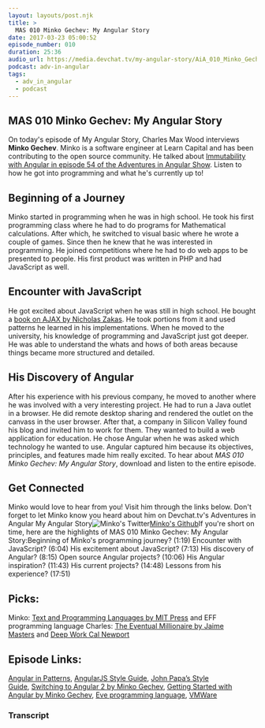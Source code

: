 ```yaml
---
layout: layouts/post.njk
title: >
  MAS 010 Minko Gechev: My Angular Story
date: 2017-03-23 05:00:52
episode_number: 010
duration: 25:36
audio_url: https://media.devchat.tv/my-angular-story/AiA_010_Minko_Gechev.mp3
podcast: adv-in-angular
tags:
  - adv_in_angular
  - podcast
---
```


## MAS 010 Minko Gechev: My Angular Story

On today's episode of My Angular Story, Charles Max Wood interviews **Minko Gechev**. Minko is a software engineer at Learn Capital and has been contributing to the open source community. He talked about [Immutability with Angular in episode 54 of the Adventures in Angular Show](https://devchat.tv/adv-in-angular/054-aia-immutability-with-angular-with-minko-gechev). Listen to how he got into programming and what he's currently up to!

## Beginning of a Journey

Minko started in programming when he was in high school. He took his first programming class where he had to do programs for Mathematical calculations. After which, he switched to visual basic where he wrote a couple of games. Since then he knew that he was interested in programming. He joined competitions where he had to do web apps to be presented to people. His first product was written in PHP and had JavaScript as well.

## Encounter with JavaScript

He got excited about JavaScript when he was still in high school. He bought a [book on AJAX by Nicholas Zakas](https://www.amazon.com/Professional-Ajax-2nd-Nicholas-Zakas/dp/0470109491). He took portions from it and used patterns he learned in his implementations. When he moved to the university, his knowledge of programming and JavaScript just got deeper. He was able to understand the whats and hows of both areas because things became more structured and detailed.

## His Discovery of Angular

After his experience with his previous company, he moved to another where he was involved with a very interesting project. He had to run a Java outlet in a browser. He did remote desktop sharing and rendered the outlet on the canvass in the user browser. After that, a company in Silicon Valley found his blog and invited him to work for them. They wanted to build a web application for education. He chose Angular when he was asked which technology he wanted to use. Angular captured him because its objectives, principles, and features made him really excited. To hear about _MAS 010 Minko Gechev: My Angular Story_, download and listen&nbsp;to the entire episode.

## Get Connected

Minko would love to hear from you! Visit him through&nbsp;the links below. Don't forget to let Minko know you heard about him on Devchat.tv's Adventures in Angular My Angular Story![Minko's Twitter](https://twitter.com/mgechev)[Minko's Github](https://github.com/mgechev?tab=repositories)If you're short on time, here are the highlights of MAS 010 Minko Gechev: My Angular Story:Beginning of Minko's programming journey? (1:19) Encounter with JavaScript? (6:04) His excitement about JavaScript? (7:13) His discovery of Angular? (8:15) Open source Angular projects? (10:06) His Angular inspiration? (11:43) His current projects? (14:48) Lessons from his experience? (17:51)

## Picks:

Minko: [Text and Programming Languages by MIT Press](https://mitpress.mit.edu/books/types-and-programming-languages)&nbsp;and EFF programming language Charles: [The Eventual Millionaire by Jaime Masters](http://eventualmillionaire.com/)&nbsp;and [Deep Work Cal Newport](https://www.amazon.com/Deep-Work-Focused-Success-Distracted/dp/1455586692)

## Episode Links:

[Angular in Patterns](https://github.com/mgechev/angularjs-in-patterns),&nbsp;[AngularJS Style Guide](https://github.com/mgechev/angularjs-style-guide),&nbsp;[John Papa’s Style Guide](https://github.com/johnpapa/angular-styleguide),&nbsp;[Switching to Angular 2 by Minko Gechev](https://www.amazon.com/Switching-Angular-2-Minko-Gechev-ebook/dp/B0171UHKYA),&nbsp;[Getting Started with Angular by Minko Gechev](https://www.amazon.com/Getting-started-Angular-Minko-Gechev-ebook/dp/B01MU0LE1A),&nbsp;[Eve programming language](http://witheve.com/), [VMWare](http://www.vmware.com/asean.html)

### Transcript

